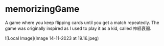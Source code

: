 # memorizingGame
A game where you keep flipping cards until you get a match repeatedly.
The game was originally inspired as I used to play it as a kid, called 神経衰弱.


![Local Image](Image 14-11-2023 at 19.16.jpeg)
